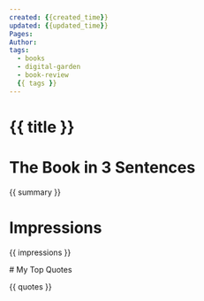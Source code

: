 ```yaml
---
created: {{created_time}} 
updated: {{updated_time}}
Pages: 
Author: 
tags:
  - books
  - digital-garden
  - book-review
  {{ tags }}
---
```


# {{ title }}

# The Book in 3 Sentences
{{ summary }}

# Impressions

{{ impressions }}

#️ My Top  Quotes

{{ quotes }}